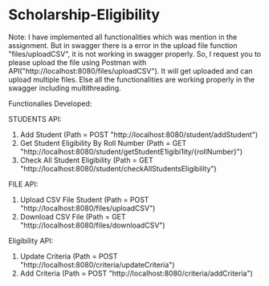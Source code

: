 # Scholarship-Eligibility

Note: 
I have implemented all functionalities which was mention in the assignment. But in swagger there is a error in the upload file function "files/uploadCSV", 
it is not working in swagger properly. So, I request you to please upload the file using Postman with API("http://localhost:8080/files/uploadCSV"). It will get uploaded and can upload multiple files. 
Else all the functionalities are working properly in the swagger including multithreading.  


Functionalies Developed:

STUDENTS API:
1. Add Student (Path = POST "http://localhost:8080/student/addStudent")
2. Get Student Eligibility By Roll Number (Path = GET "http://localhost:8080/student/getStudentE1igibi1ity/{rollNumber}") 
3. Check All Student Eligibility (Path = GET "http://localhost:8080/student/checkAllStudentsEligibility")

FILE API:
1. Upload CSV File Student (Path = POST "http://localhost:8080/files/uploadCSV") 
2. Download CSV File (Path = GET "http://localhost:8080/files/downloadCSV")

Eligibility API:
1. Update Criteria  (Path = POST "http://localhost:8080/criteria/updateCriteria")
2. Add Criteria  (Path = POST "http://localhost:8080/criteria/addCriteria")
